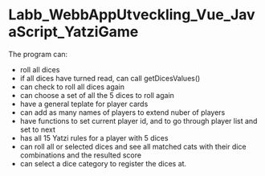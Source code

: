 # Labb_WebbAppUtveckling_Vue_JavaScript_YatziGame
The program can:
-  roll all dices
- if all dices have turned read, can call getDicesValues()
- can check to roll all dices again
- can choose a set of all the 5 dices to roll again
- have a general teplate for player cards
- can add as many names of players to extend nuber of players
- have functions to set current player id, and to go through player list and set to next
- has all 15 Yatzi rules for a player with 5 dices
- can roll all or selected dices and see all matched cats with their dice combinations and the resulted score
- can select a dice category to register the dices at.
